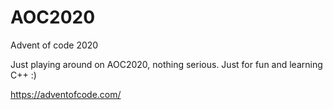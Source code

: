 # AOC2020
Advent of code 2020

Just playing around on AOC2020, nothing serious. Just for fun and learning C++ :)

https://adventofcode.com/
